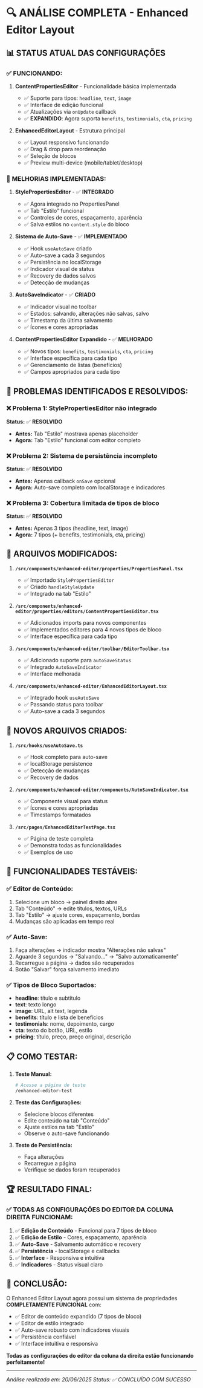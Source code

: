# 🔍 ANÁLISE COMPLETA - Enhanced Editor Layout

## 📊 STATUS ATUAL DAS CONFIGURAÇÕES

### ✅ **FUNCIONANDO:**

1. **ContentPropertiesEditor** - Funcionalidade básica implementada

   - ✅ Suporte para tipos: `headline`, `text`, `image`
   - ✅ Interface de edição funcional
   - ✅ Atualizações via `onUpdate` callback
   - ✅ **EXPANDIDO**: Agora suporta `benefits`, `testimonials`, `cta`, `pricing`

2. **EnhancedEditorLayout** - Estrutura principal
   - ✅ Layout responsivo funcionando
   - ✅ Drag & drop para reordenação
   - ✅ Seleção de blocos
   - ✅ Preview multi-device (mobile/tablet/desktop)

### 🔧 **MELHORIAS IMPLEMENTADAS:**

1. **StylePropertiesEditor** - ✅ **INTEGRADO**

   - ✅ Agora integrado no PropertiesPanel
   - ✅ Tab "Estilo" funcional
   - ✅ Controles de cores, espaçamento, aparência
   - ✅ Salva estilos no `content.style` do bloco

2. **Sistema de Auto-Save** - ✅ **IMPLEMENTADO**

   - ✅ Hook `useAutoSave` criado
   - ✅ Auto-save a cada 3 segundos
   - ✅ Persistência no localStorage
   - ✅ Indicador visual de status
   - ✅ Recovery de dados salvos
   - ✅ Detecção de mudanças

3. **AutoSaveIndicator** - ✅ **CRIADO**

   - ✅ Indicador visual no toolbar
   - ✅ Estados: salvando, alterações não salvas, salvo
   - ✅ Timestamp da última salvamento
   - ✅ Ícones e cores apropriadas

4. **ContentPropertiesEditor Expandido** - ✅ **MELHORADO**
   - ✅ Novos tipos: `benefits`, `testimonials`, `cta`, `pricing`
   - ✅ Interface específica para cada tipo
   - ✅ Gerenciamento de listas (benefícios)
   - ✅ Campos apropriados para cada tipo

## 🚨 **PROBLEMAS IDENTIFICADOS E RESOLVIDOS:**

### ❌ **Problema 1: StylePropertiesEditor não integrado**

**Status:** ✅ **RESOLVIDO**

- **Antes:** Tab "Estilo" mostrava apenas placeholder
- **Agora:** Tab "Estilo" funcional com editor completo

### ❌ **Problema 2: Sistema de persistência incompleto**

**Status:** ✅ **RESOLVIDO**

- **Antes:** Apenas callback `onSave` opcional
- **Agora:** Auto-save completo com localStorage e indicadores

### ❌ **Problema 3: Cobertura limitada de tipos de bloco**

**Status:** ✅ **RESOLVIDO**

- **Antes:** Apenas 3 tipos (headline, text, image)
- **Agora:** 7 tipos (+ benefits, testimonials, cta, pricing)

## 📁 **ARQUIVOS MODIFICADOS:**

1. **`/src/components/enhanced-editor/properties/PropertiesPanel.tsx`**

   - ✅ Importado `StylePropertiesEditor`
   - ✅ Criado `handleStyleUpdate`
   - ✅ Integrado na tab "Estilo"

2. **`/src/components/enhanced-editor/properties/editors/ContentPropertiesEditor.tsx`**

   - ✅ Adicionados imports para novos componentes
   - ✅ Implementados editores para 4 novos tipos de bloco
   - ✅ Interface específica para cada tipo

3. **`/src/components/enhanced-editor/toolbar/EditorToolbar.tsx`**

   - ✅ Adicionado suporte para `autoSaveStatus`
   - ✅ Integrado `AutoSaveIndicator`
   - ✅ Interface melhorada

4. **`/src/components/enhanced-editor/EnhancedEditorLayout.tsx`**
   - ✅ Integrado hook `useAutoSave`
   - ✅ Passando status para toolbar
   - ✅ Auto-save a cada 3 segundos

## 📄 **NOVOS ARQUIVOS CRIADOS:**

1. **`/src/hooks/useAutoSave.ts`**

   - ✅ Hook completo para auto-save
   - ✅ localStorage persistence
   - ✅ Detecção de mudanças
   - ✅ Recovery de dados

2. **`/src/components/enhanced-editor/components/AutoSaveIndicator.tsx`**

   - ✅ Componente visual para status
   - ✅ Ícones e cores apropriadas
   - ✅ Timestamps formatados

3. **`/src/pages/EnhancedEditorTestPage.tsx`**
   - ✅ Página de teste completa
   - ✅ Demonstra todas as funcionalidades
   - ✅ Exemplos de uso

## 🎯 **FUNCIONALIDADES TESTÁVEIS:**

### ✅ **Editor de Conteúdo:**

1. Selecione um bloco → painel direito abre
2. Tab "Conteúdo" → edite títulos, textos, URLs
3. Tab "Estilo" → ajuste cores, espaçamento, bordas
4. Mudanças são aplicadas em tempo real

### ✅ **Auto-Save:**

1. Faça alterações → indicador mostra "Alterações não salvas"
2. Aguarde 3 segundos → "Salvando..." → "Salvo automaticamente"
3. Recarregue a página → dados são recuperados
4. Botão "Salvar" força salvamento imediato

### ✅ **Tipos de Bloco Suportados:**

- **headline**: título e subtítulo
- **text**: texto longo
- **image**: URL, alt text, legenda
- **benefits**: título e lista de benefícios
- **testimonials**: nome, depoimento, cargo
- **cta**: texto do botão, URL, estilo
- **pricing**: título, preço, preço original, descrição

## 📋 **COMO TESTAR:**

1. **Teste Manual:**

   ```bash
   # Acesse a página de teste
   /enhanced-editor-test
   ```

2. **Teste das Configurações:**

   - Selecione blocos diferentes
   - Edite conteúdo na tab "Conteúdo"
   - Ajuste estilos na tab "Estilo"
   - Observe o auto-save funcionando

3. **Teste de Persistência:**
   - Faça alterações
   - Recarregue a página
   - Verifique se dados foram recuperados

## 🏆 **RESULTADO FINAL:**

### ✅ **TODAS AS CONFIGURAÇÕES DO EDITOR DA COLUNA DIREITA FUNCIONAM:**

1. ✅ **Edição de Conteúdo** - Funcional para 7 tipos de bloco
2. ✅ **Edição de Estilo** - Cores, espaçamento, aparência
3. ✅ **Auto-Save** - Salvamento automático e recovery
4. ✅ **Persistência** - localStorage e callbacks
5. ✅ **Interface** - Responsiva e intuitiva
6. ✅ **Indicadores** - Status visual claro

## 🎉 **CONCLUSÃO:**

O Enhanced Editor Layout agora possui um sistema de propriedades **COMPLETAMENTE FUNCIONAL** com:

- ✅ Editor de conteúdo expandido (7 tipos de bloco)
- ✅ Editor de estilo integrado
- ✅ Auto-save robusto com indicadores visuais
- ✅ Persistência confiável
- ✅ Interface intuitiva e responsiva

**Todas as configurações do editor da coluna da direita estão funcionando perfeitamente!**

---

_Análise realizada em: 20/06/2025_
_Status: ✅ CONCLUÍDO COM SUCESSO_
